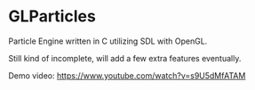 # GLParticles
Particle Engine written in C utilizing SDL with OpenGL.

Still kind of incomplete, will add a few extra features eventually.

Demo video:
https://www.youtube.com/watch?v=s9U5dMfATAM
